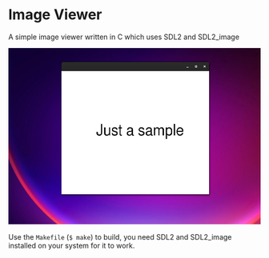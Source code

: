 # Image Viewer

A simple image viewer written in C which uses SDL2 and SDL2_image

![screenshot](images/screenshot.png)

Use the `Makefile` (`$ make`) to build, you need SDL2 and SDL2_image installed on your system for it to work.